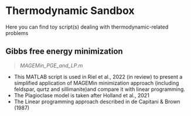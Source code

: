 # Thermodynamic Sandbox

Here you can find toy script(s) dealing with thermodynamic-related problems

## Gibbs free energy minimization

> *MAGEMin_PGE_and_LP.m*

- This MATLAB script is used in Riel et al., 2022 (in review) to present a simplified application of MAGEMin minimization approach (including feldspar, qurtz and sillimanite)and compare it with linear programming. 
- The Plagioclase model is taken after Holland et al., 2021
- The Linear programming approach described in de Capitani & Brown (1987)


